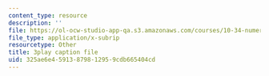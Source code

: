 ```yaml
---
content_type: resource
description: ''
file: https://ol-ocw-studio-app-qa.s3.amazonaws.com/courses/10-34-numerical-methods-applied-to-chemical-engineering-fall-2015/325ae6e45913879812959cdb665404cd_WVAfgCmFonU.srt
file_type: application/x-subrip
resourcetype: Other
title: 3play caption file
uid: 325ae6e4-5913-8798-1295-9cdb665404cd
---
```


